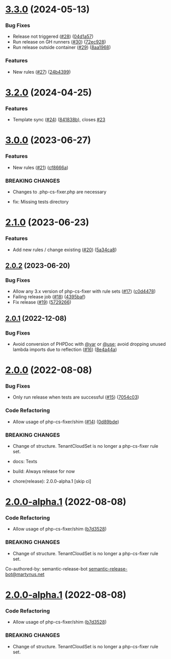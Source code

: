 # [3.3.0](https://github.com/tenantcloud/php-cs-fixer-rule-sets/compare/v3.2.0...v3.3.0) (2024-05-13)


### Bug Fixes

* Release not triggered ([#28](https://github.com/tenantcloud/php-cs-fixer-rule-sets/issues/28)) ([04d1a57](https://github.com/tenantcloud/php-cs-fixer-rule-sets/commit/04d1a57846d9b662a529adbc2e8b39e6120640a4))
* Run release on GH runners ([#30](https://github.com/tenantcloud/php-cs-fixer-rule-sets/issues/30)) ([72ec928](https://github.com/tenantcloud/php-cs-fixer-rule-sets/commit/72ec928825b3235b3772dc255e1b159ad2d6b983))
* Run release outside container ([#29](https://github.com/tenantcloud/php-cs-fixer-rule-sets/issues/29)) ([8aa1968](https://github.com/tenantcloud/php-cs-fixer-rule-sets/commit/8aa1968c7d19f17ee1c079fba7c4b1ab990aef5c))


### Features

* New rules ([#27](https://github.com/tenantcloud/php-cs-fixer-rule-sets/issues/27)) ([24b4399](https://github.com/tenantcloud/php-cs-fixer-rule-sets/commit/24b43990e34ea19fa8abbe32aa4ee52a78d865a5))

# [3.2.0](https://github.com/tenantcloud/php-cs-fixer-rule-sets/compare/v3.1.0...v3.2.0) (2024-04-25)


### Features

* Template sync ([#24](https://github.com/tenantcloud/php-cs-fixer-rule-sets/issues/24)) ([841838b](https://github.com/tenantcloud/php-cs-fixer-rule-sets/commit/841838b1d16d20f76245ba3c40faa2fe6a775901)), closes [#23](https://github.com/tenantcloud/php-cs-fixer-rule-sets/issues/23)

# [3.0.0](https://github.com/tenantcloud/php-cs-fixer-rule-sets/compare/v2.1.0...v3.0.0) (2023-06-27)


### Features

* New rules ([#21](https://github.com/tenantcloud/php-cs-fixer-rule-sets/issues/21)) ([cf8666a](https://github.com/tenantcloud/php-cs-fixer-rule-sets/commit/cf8666a9bfba5737f5c4c85f51ddb5c0e3894313))


### BREAKING CHANGES

* Changes to .php-cs-fixer.php are necessary

* fix: Missing tests directory

# [2.1.0](https://github.com/tenantcloud/php-cs-fixer-rule-sets/compare/v2.0.2...v2.1.0) (2023-06-23)


### Features

* Add new rules / change existing ([#20](https://github.com/tenantcloud/php-cs-fixer-rule-sets/issues/20)) ([5a34ca8](https://github.com/tenantcloud/php-cs-fixer-rule-sets/commit/5a34ca81b4703d802e9195a4a10ed409035cc7c0))

## [2.0.2](https://github.com/tenantcloud/php-cs-fixer-rule-sets/compare/v2.0.1...v2.0.2) (2023-06-20)


### Bug Fixes

* Allow any 3.x version of php-cs-fixer with rule sets ([#17](https://github.com/tenantcloud/php-cs-fixer-rule-sets/issues/17)) ([c0d4478](https://github.com/tenantcloud/php-cs-fixer-rule-sets/commit/c0d447814e99d0444880c8a7db6d066ecc8fb1b1))
* Failing release job ([#18](https://github.com/tenantcloud/php-cs-fixer-rule-sets/issues/18)) ([4395baf](https://github.com/tenantcloud/php-cs-fixer-rule-sets/commit/4395baf24c7679d9879f07d6ce777d8995a6b5de))
* Fix release ([#19](https://github.com/tenantcloud/php-cs-fixer-rule-sets/issues/19)) ([5729266](https://github.com/tenantcloud/php-cs-fixer-rule-sets/commit/572926655e6bf08ac99c54115943d14f79bd1ec3))

## [2.0.1](https://github.com/tenantcloud/php-cs-fixer-rule-sets/compare/v2.0.0...v2.0.1) (2022-12-08)


### Bug Fixes

* Avoid conversion of PHPDoc with [@var](https://github.com/var) or [@use](https://github.com/use); avoid dropping unused lambda imports due to reflection ([#16](https://github.com/tenantcloud/php-cs-fixer-rule-sets/issues/16)) ([8e4a44a](https://github.com/tenantcloud/php-cs-fixer-rule-sets/commit/8e4a44a6948e9cd00abef53638da20d9613581da))

# [2.0.0](https://github.com/tenantcloud/php-cs-fixer-rule-sets/compare/v1.4.0...v2.0.0) (2022-08-08)


### Bug Fixes

* Only run release when tests are successful ([#15](https://github.com/tenantcloud/php-cs-fixer-rule-sets/issues/15)) ([7054c03](https://github.com/tenantcloud/php-cs-fixer-rule-sets/commit/7054c03cb6b701c6d6a3d93de5a2c2f900bbaccf))


### Code Refactoring

* Allow usage of php-cs-fixer/shim ([#14](https://github.com/tenantcloud/php-cs-fixer-rule-sets/issues/14)) ([0d89bde](https://github.com/tenantcloud/php-cs-fixer-rule-sets/commit/0d89bdec580533053ae4207a061134b8eb2be206))


### BREAKING CHANGES

* Change of structure. TenantCloudSet is no longer a php-cs-fixer rule set.

* docs: Texts

* build: Always release for now

* chore(release): 2.0.0-alpha.1 [skip ci]

# [2.0.0-alpha.1](https://github.com/tenantcloud/php-cs-fixer-rule-sets/compare/v1.4.0...v2.0.0-alpha.1) (2022-08-08)

### Code Refactoring

* Allow usage of php-cs-fixer/shim ([b7d3528](https://github.com/tenantcloud/php-cs-fixer-rule-sets/commit/b7d3528c1b91463381e5fb23effd73deb951fecb))

### BREAKING CHANGES

* Change of structure. TenantCloudSet is no longer a php-cs-fixer rule set.

Co-authored-by: semantic-release-bot <semantic-release-bot@martynus.net>

# [2.0.0-alpha.1](https://github.com/tenantcloud/php-cs-fixer-rule-sets/compare/v1.4.0...v2.0.0-alpha.1) (2022-08-08)


### Code Refactoring

* Allow usage of php-cs-fixer/shim ([b7d3528](https://github.com/tenantcloud/php-cs-fixer-rule-sets/commit/b7d3528c1b91463381e5fb23effd73deb951fecb))


### BREAKING CHANGES

* Change of structure. TenantCloudSet is no longer a php-cs-fixer rule set.
